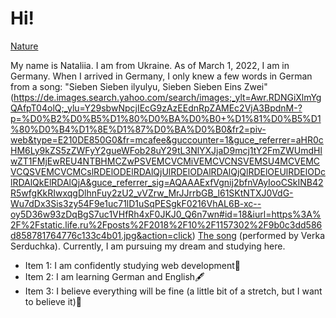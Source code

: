 # Hi!

[Nature](https://unsplash.com/de/fotos/foggy-mountain-summit-1Z2niiBPg5A)

My name is Nataliia. I am from Ukraine. As of March 1, 2022, I am in Germany. When I arrived in Germany, I only knew a few words in German from a song: "Sieben Sieben ilyulyu, Sieben Sieben Eins Zwei" (https://de.images.search.yahoo.com/search/images;_ylt=Awr.RDNGiXlmYgQAfpT04olQ;_ylu=Y29sbwNpcjIEcG9zAzEEdnRpZAMEc2VjA3BpdnM-?p=%D0%B2%D0%B5%D1%80%D0%BA%D0%B0+%D1%81%D0%B5%D1%80%D0%B4%D1%8E%D1%87%D0%BA%D0%B0&fr2=piv-web&type=E210DE850G0&fr=mcafee&guccounter=1&guce_referrer=aHR0cHM6Ly9kZS5zZWFyY2gueWFob28uY29tL3NlYXJjaD9mcj1tY2FmZWUmdHlwZT1FMjEwREU4NTBHMCZwPSVEMCVCMiVEMCVCNSVEMSU4MCVEMCVCQSVEMCVCMCslRDElODElRDAlQjUlRDElODAlRDAlQjQlRDElOEUlRDElODclRDAlQkElRDAlQjA&guce_referrer_sig=AQAAAExfVgnij2bfnVAyIooCSkINB42R5wfgKkRIwxqgDlhnFuy2zU2_vVZrw_MrJJrrbGB_l61SKtNTXJ0VdG-Wu7dDx3Sis3zy54F9e1uc71lD1uSqPESgkF0216VhAL6B-xc--oy5D36w93zDqBgS7uc1VHfRh4xF0JKJ0_Q6n7wn#id=18&iurl=https%3A%2F%2Fstatic.life.ru%2Fposts%2F2018%2F10%2F1157302%2F9b0c3dd586d858781764776c133c4b01.jpg&action=click) [The song](https://www.youtube.com/watch?v=E8CO3FmgWyI) (performed by Verka Serduchka). 
Currently, I am pursuing my dream and studying here.

- Item 1: I am confidently studying web development💫
- Item 2: I am learning German and English🖋
- Item 3: I believe everything will be fine (a little bit of a stretch, but I want to believe it)🤗
